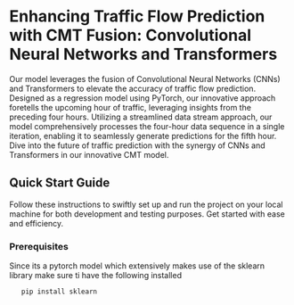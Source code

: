 # Enhancing Traffic Flow Prediction with CMT Fusion: Convolutional Neural Networks and Transformers

Our model leverages the fusion of Convolutional Neural Networks (CNNs) and Transformers to elevate the accuracy of traffic flow prediction. Designed as a regression model using PyTorch, our innovative approach foretells the upcoming hour of traffic, leveraging insights from the preceding four hours. Utilizing a streamlined data stream approach, our model comprehensively processes the four-hour data sequence in a single iteration, enabling it to seamlessly generate predictions for the fifth hour. Dive into the future of traffic prediction with the synergy of CNNs and Transformers in our innovative CMT model.


## Quick Start Guide

Follow these instructions to swiftly set up and run the project on your local machine for both development and testing purposes. Get started with ease and efficiency.

### Prerequisites
Since its a pytorch model which extensively makes use of the sklearn library make sure ti have the following installed
```pip install pytorch
   pip install sklearn
```








